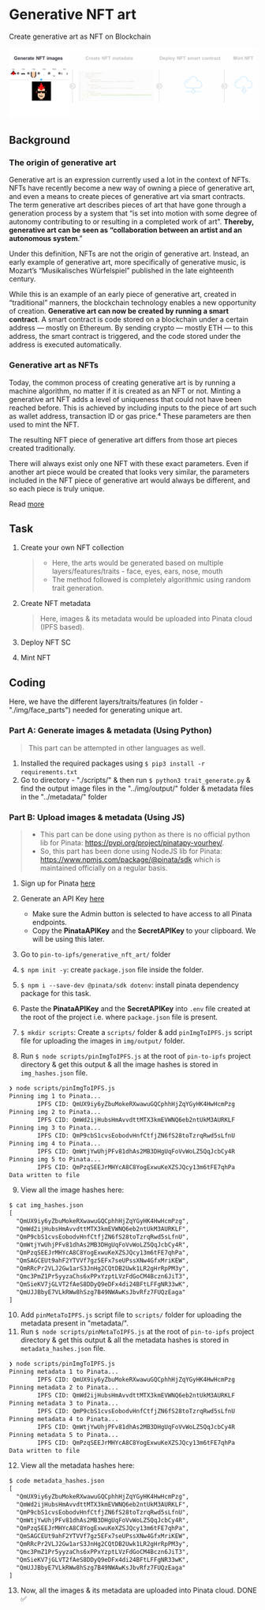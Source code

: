 # Generative NFT art

Create generative art as NFT on Blockchain

![background pic](img/bp.png)

## Background

### The origin of generative art

Generative art is an expression currently used a lot in the context of NFTs. NFTs have recently become a new way of owning a piece of generative art, and even a means to create pieces of generative art via smart contracts. The term generative art describes pieces of art that have gone through a generation process by a system that “is set into motion with some degree of autonomy contributing to or resulting in a completed work of art". **Thereby, generative art can be seen as “collaboration between an artist and an autonomous system**.”

Under this definition, NFTs are not the origin of generative art. Instead, an early example of generative art, more specifically of generative music, is Mozart’s “Musikalisches Würfelspiel” published in the late eighteenth century.

While this is an example of an early piece of generative art, created in “traditional” manners, the blockchain technology enables a new opportunity of creation. **Generative art can now be created by running a smart contract**. A smart contract is code stored on a blockchain under a certain address — mostly on Ethereum. By sending crypto — mostly ETH — to this address, the smart contract is triggered, and the code stored under the address is executed automatically.

### Generative art as NFTs

Today, the common process of creating generative art is by running a machine algorithm, no matter if it is created as an NFT or not. Minting a generative art NFT adds a level of uniqueness that could not have been reached before. This is achieved by including inputs to the piece of art such as wallet address, transaction ID or gas price.⁴ These parameters are then used to mint the NFT.

The resulting NFT piece of generative art differs from those art pieces created traditionally.

There will always exist only one NFT with these exact parameters. Even if another art piece would be created that looks very similar, the parameters included in the NFT piece of generative art would always be different, and so each piece is truly unique.

Read [more](https://medium.com/@datash/an-introduction-to-generative-art-nfts-35e650a0f281)

## Task

1. Create your own NFT collection
   > - Here, the arts would be generated based on multiple layers/features/traits - face, eyes, ears, nose, mouth
   > - The method followed is completely algorithmic using random trait generation.
   <!-- TODO: There is another method which is based on AI -->
2. Create NFT metadata

   > Here, images & its metadata would be uploaded into Pinata cloud (IPFS based).

   <!-- TODO: deploy on Filecoin or Arweave as they are permanent IPFS based storage  -->

3. Deploy NFT SC
4. Mint NFT

## Coding

Here, we have the different layers/traits/features (in folder - "./img/face_parts") needed for generating unique art.

### Part A: Generate images & metadata (Using Python)

> This part can be attempted in other languages as well.

1. Installed the required packages using `$ pip3 install -r requirements.txt`
2. Go to directory - "./scripts/" & then run `$ python3 trait_generate.py` & find the output image files in the "../img/output/" folder & metadata files in the "../metadata/" folder

### Part B: Upload images & metadata (Using JS)

> - This part can be done using python as there is no official python lib for Pinata: <https://pypi.org/project/pinatapy-vourhey/>.
> - So, this part has been done using NodeJS lib for Pinata: <https://www.npmjs.com/package/@pinata/sdk> which is maintained officially on a regular basis.

1. Sign up for Pinata [here](https://www.pinata.cloud/)
2. Generate an API Key [here](https://app.pinata.cloud/keys)

   - Make sure the Admin button is selected to have access to all Pinata endpoints.
   - Copy the **PinataAPIKey** and the **SecretAPIKey** to your clipboard. We will be using this later.

3. Go to `pin-to-ipfs/generative_nft_art/` folder
4. `$ npm init -y`: create `package.json` file inside the folder.
5. `$ npm i --save-dev @pinata/sdk dotenv`: install pinata dependency package for this task.
6. Paste the **PinataAPIKey** and the **SecretAPIKey** into `.env` file created at the root of the project i.e. where `package.json` file is present.
7. `$ mkdir scripts`: Create a `scripts/` folder & add `pinImgToIPFS.js` script file for uploading the images in `img/output/` folder.
8. Run `$ node scripts/pinImgToIPFS.js` at the root of `pin-to-ipfs` project directory & get this output & all the image hashes is stored in `img_hashes.json` file.

```console
❯ node scripts/pinImgToIPFS.js
Pinning img 1 to Pinata...
        IPFS CID: QmUX9iy6yZbuMokeRXwawuGQCphhHjZqYGyHK4HwHcmPzg
Pinning img 2 to Pinata...
        IPFS CID: QmWd2ijHubsHmAvvdttMTX3kmEVWNQ6eb2ntUkM3AURKLF
Pinning img 3 to Pinata...
        IPFS CID: QmP9cbS1cvsEobodvHnfCtfjZN6fS28toTzrqRwd5sLfnU
Pinning img 4 to Pinata...
        IPFS CID: QmWtjYwUhjPFv81dhAs2MB3DHgUqFoVvWoLZ5QqJcbCy4R
Pinning img 5 to Pinata...
        IPFS CID: QmPzqSEEJrMHYcA8C8YogExwuKeXZSJQcy13m6tFE7qhPa
Data written to file
```

9. View all the image hashes here:

```console
$ cat img_hashes.json
[
  "QmUX9iy6yZbuMokeRXwawuGQCphhHjZqYGyHK4HwHcmPzg",
  "QmWd2ijHubsHmAvvdttMTX3kmEVWNQ6eb2ntUkM3AURKLF",
  "QmP9cbS1cvsEobodvHnfCtfjZN6fS28toTzrqRwd5sLfnU",
  "QmWtjYwUhjPFv81dhAs2MB3DHgUqFoVvWoLZ5QqJcbCy4R",
  "QmPzqSEEJrMHYcA8C8YogExwuKeXZSJQcy13m6tFE7qhPa",
  "QmSAGCEUt9ahF2YTVVf7gz5EFx7seUPssXNw4GfxMriKEW",
  "QmRRcPr2VLJ2Gw1arS3JnHg2CQtDB2Uwk1LR2gHrRpPM3y",
  "Qmc3PmZ1Pr5yyzaChs6xPPxYzptLVzFdGoCM4Bczn6JiT3",
  "QmSieKV7jGLVT2fAeS8DDyQ9eDFx4di24BFtLFFgNR33wK",
  "QmUJJBbyE7VLkRWw8hSzg7B49NWAwKsJbvRfz7FUQzEaga"
]
```

10. Add `pinMetaToIPFS.js` script file to `scripts/` folder for uploading the metadata present in "metadata/".
11. Run `$ node scripts/pinMetaToIPFS.js` at the root of `pin-to-ipfs` project directory & get this output & all the metadata hashes is stored in `metadata_hashes.json` file.

```console
❯ node scripts/pinImgToIPFS.js
Pinning metadata 1 to Pinata...
        IPFS CID: QmUX9iy6yZbuMokeRXwawuGQCphhHjZqYGyHK4HwHcmPzg
Pinning metadata 2 to Pinata...
        IPFS CID: QmWd2ijHubsHmAvvdttMTX3kmEVWNQ6eb2ntUkM3AURKLF
Pinning metadata 3 to Pinata...
        IPFS CID: QmP9cbS1cvsEobodvHnfCtfjZN6fS28toTzrqRwd5sLfnU
Pinning metadata 4 to Pinata...
        IPFS CID: QmWtjYwUhjPFv81dhAs2MB3DHgUqFoVvWoLZ5QqJcbCy4R
Pinning metadata 5 to Pinata...
        IPFS CID: QmPzqSEEJrMHYcA8C8YogExwuKeXZSJQcy13m6tFE7qhPa
Data written to file
```

12. View all the metadata hashes here:

```console
$ code metadata_hashes.json
[
  "QmUX9iy6yZbuMokeRXwawuGQCphhHjZqYGyHK4HwHcmPzg",
  "QmWd2ijHubsHmAvvdttMTX3kmEVWNQ6eb2ntUkM3AURKLF",
  "QmP9cbS1cvsEobodvHnfCtfjZN6fS28toTzrqRwd5sLfnU",
  "QmWtjYwUhjPFv81dhAs2MB3DHgUqFoVvWoLZ5QqJcbCy4R",
  "QmPzqSEEJrMHYcA8C8YogExwuKeXZSJQcy13m6tFE7qhPa",
  "QmSAGCEUt9ahF2YTVVf7gz5EFx7seUPssXNw4GfxMriKEW",
  "QmRRcPr2VLJ2Gw1arS3JnHg2CQtDB2Uwk1LR2gHrRpPM3y",
  "Qmc3PmZ1Pr5yyzaChs6xPPxYzptLVzFdGoCM4Bczn6JiT3",
  "QmSieKV7jGLVT2fAeS8DDyQ9eDFx4di24BFtLFFgNR33wK",
  "QmUJJBbyE7VLkRWw8hSzg7B49NWAwKsJbvRfz7FUQzEaga"
]

```

13. Now, all the images & its metadata are uploaded into Pinata cloud. DONE ✅
